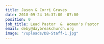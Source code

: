 ```yaml
---
title: Jason & Corri Graves
date: 2018-09-24 16:37:00 -07:00
position: 0
job_title: Lead Pastor  &  Women's Pastor
email: deby@daybreakchurch.org
image: "/uploads/DB-Staff-1.jpg"
---
```


